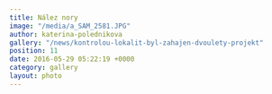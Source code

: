 ```yaml
---
title: Nález nory
image: "/media/a_SAM_2581.JPG"
author: katerina-polednikova
gallery: "/news/kontrolou-lokalit-byl-zahajen-dvoulety-projekt"
position: 11
date: 2016-05-29 05:22:19 +0000
category: gallery
layout: photo
---
```

